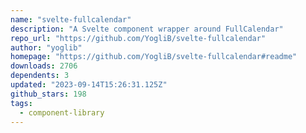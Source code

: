 ```yaml
---
name: "svelte-fullcalendar"
description: "A Svelte component wrapper around FullCalendar"
repo_url: "https://github.com/YogliB/svelte-fullcalendar"
author: "yoglib"
homepage: "https://github.com/YogliB/svelte-fullcalendar#readme"
downloads: 2706
dependents: 3
updated: "2023-09-14T15:26:31.125Z"
github_stars: 198
tags: 
  - component-library
---
```

